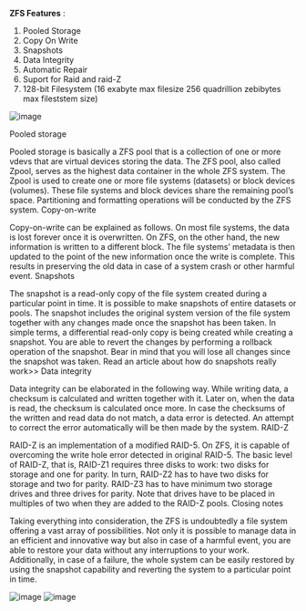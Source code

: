 **ZFS Features** :
1. Pooled Storage
1. Copy On Write
1. Snapshots
1. Data Integrity
1. Automatic Repair
1. Suport for Raid and raid-Z
1. 128-bit Filesystem 
  (16 exabyte max filesize
   256 quadrillion zebibytes max fileststem size)

![image](https://user-images.githubusercontent.com/88557305/200140299-1109f2fb-b4bd-4060-a79f-f4f9c5cc520b.png)

Pooled storage

Pooled storage is basically a ZFS pool that is a collection of one or more vdevs that are virtual devices storing the data. The ZFS pool, also called Zpool, serves as the highest data container in the whole ZFS system. The Zpool is used to create one or more file systems (datasets) or block devices (volumes). These file systems and block devices share the remaining pool’s space. Partitioning and formatting operations will be conducted by the ZFS system.
Copy-on-write

Copy-on-write can be explained as follows. On most file systems, the data is lost forever once it is overwritten. On ZFS, on the other hand, the new information is written to a different block. The file systems’ metadata is then updated to the point of the new information once the write is complete. This results in preserving the old data in case of a system crash or other harmful event.
Snapshots

The snapshot is a read-only copy of the file system created during a particular point in time. It is possible to make snapshots of entire datasets or pools. The snapshot includes the original system version of the file system together with any changes made once the snapshot has been taken. In simple terms, a differential read-only copy is being created while creating a snapshot. You are able to revert the changes by performing a rollback operation of the snapshot. Bear in mind that you will lose all changes since the snapshot was taken. Read an article about how do snapshots really work>>
Data integrity

Data integrity can be elaborated in the following way. While writing data, a checksum is calculated and written together with it. Later on, when the data is read, the checksum is calculated once more. In case the checksums of the written and read data do not match, a data error is detected. An attempt to correct the error automatically will be then made by the system.
RAID-Z

RAID-Z is an implementation of a modified RAID-5. On ZFS, it is capable of overcoming the write hole error detected in original RAID-5. The basic level of RAID-Z, that is, RAID-Z1 requires three disks to work: two disks for storage and one for parity. In turn, RAID-Z2 has to have two disks for storage and two for parity. RAID-Z3 has to have minimum two storage drives and three drives for parity. Note that drives have to be placed in multiples of two when they are added to the RAID-Z pools.
Closing notes

Taking everything into consideration, the ZFS is undoubtedly a file system offering a vast array of possibilities. Not only it is possible to manage data in an efficient and innovative way but also in case of a harmful event, you are able to restore your data without any interruptions to your work. Additionally, in case of a failure, the whole system can be easily restored by using the snapshot capability and reverting the system to a particular point in time.


![image](https://user-images.githubusercontent.com/88557305/200137072-49ae8113-1b74-4e33-958d-1a4ce1094d94.png)
![image](https://user-images.githubusercontent.com/88557305/200137076-c8e68ac6-0126-442a-ad32-87a6549a2038.png)
